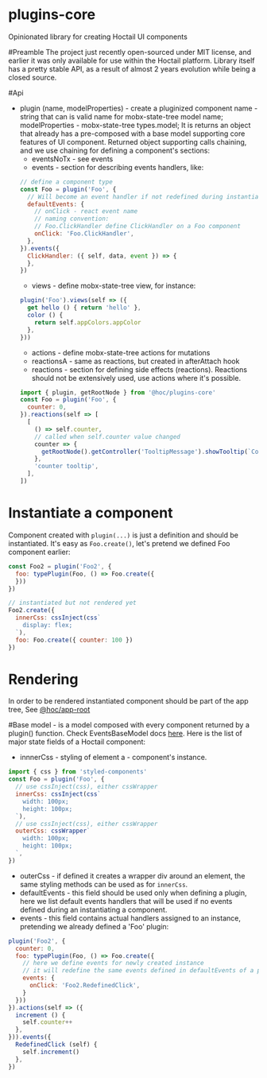 # plugins-core
Opinionated library for creating Hoctail UI components

#Preamble
The project just recently open-sourced under MIT license, and earlier it was only available for use within the Hoctail platform.
Library itself has a pretty stable API, as a result of almost 2 years evolution while being a closed source.

#Api
* plugin (name, modelProperties) - create a pluginized component
  name - string that can is valid name for mobx-state-tree model name;
  modelProperties - mobx-state-tree types.model;
  It is returns an object that already has a pre-composed with a base model supporting core features of UI component. Returned object supporting calls chaining, and we use chaining for defining a component's sections:
  * eventsNoTx - see events
  * events - section for describing events handlers, like:
  ``` js
  // define a component type
  const Foo = plugin('Foo', {
    // Will become an event handler if not redefined during instantiation
    defaultEvents: {
      // onClick - react event name
      // naming convention:
      // Foo.ClickHandler define ClickHandler on a Foo component
      onClick: 'Foo.ClickHandler',
    },
  }).events({
    ClickHandler: ({ self, data, event }) => {
    },
  })
  ```
  * views - define mobx-state-tree view, for instance:
  ``` js
  plugin('Foo').views(self => ({
    get hello () { return 'hello' },
    color () {
      return self.appColors.appColor
    },
  }))
  ```
  * actions - define mobx-state-tree actions for mutations
  * reactionsA - same as reactions, but created in afterAttach hook
  * reactions - section for defining side effects (reactions).
  Reactions should not be extensively used, use actions where it's possible.
  ``` js
  import { plugin, getRootNode } from '@hoc/plugins-core'
  const Foo = plugin('Foo', {
    counter: 0,
  }).reactions(self => [
    [
      () => self.counter,
      // called when self.counter value changed
      counter => {
        getRootNode().getController('TooltipMessage').showTooltip(`Counter value is ${counter}`)
      },
      'counter tooltip',
    ],
  ])
  ```

# Instantiate a component
Component created with `plugin(...)` is just a definition and should be instantiated.
It's easy as `Foo.create()`, let's pretend we defined Foo component earlier:
``` js
const Foo2 = plugin('Foo2', {
  foo: typePlugin(Foo, () => Foo.create({
  }))
})

// instantiated but not rendered yet
Foo2.create({
  innerCss: cssInject(css`
    display: flex;
  `),
  foo: Foo.create({ counter: 100 })
})
```

# Rendering
In order to be rendered instantiated component should be part of the app tree, See [@hoc/app-root](https://github.com/Hoctail/app-root)


#Base model - is a model composed with every component returned by a plugin() function. Check EventsBaseModel docs [here](https://hoctail.github.io/hoctail/module-components.EventsModel.html). Here is the list of major state fields of a Hoctail component:
* innnerCss - styling of element a - component's instance.
``` js
import { css } from 'styled-components'
const Foo = plugin('Foo', {
  // use cssInject(css), either cssWrapper
  innerCss: cssInject(css`
    width: 100px;
    height: 100px;
  `),
  // use cssInject(css), either cssWrapper
  outerCss: cssWrapper`
    width: 100px;
    height: 100px;
  `,
})
```
* outerCss - if defined it creates a wrapper div around an element, the same styling methods can be used as for `innerCss`.
* defaultEvents - this field should be used only when defining a plugin, here we list  default events handlers that will be used
if no events defined during an instantiating a component.
* events - this field contains actual handlers assigned to an instance, pretending we already defined a 'Foo' plugin:
``` js
plugin('Foo2', {
  counter: 0,
  foo: typePlugin(Foo, () => Foo.create({
    // here we define events for newly created instance
    // it will redefine the same events defined in defaultEvents of a plugin definition (in our case Foo.ClickHandler will not be called).
    events: {
      onClick: 'Foo2.RedefinedClick',
    }
  }))
}).actions(self => ({
  increment () {
    self.counter++
  },
})).events({
  RedefinedClick (self) {
    self.increment()
  },
})
```
